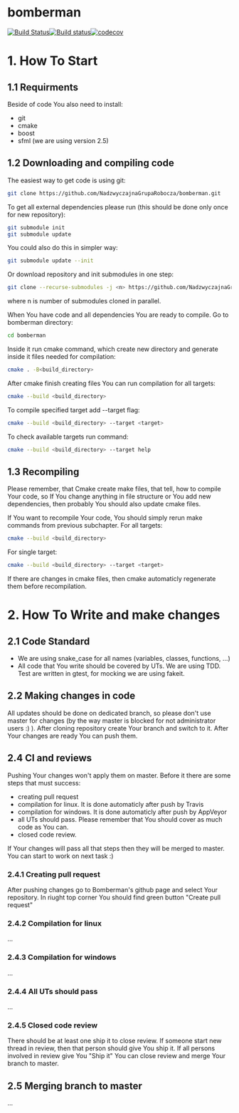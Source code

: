 # bomberman
[![Build Status](https://travis-ci.org/NadzwyczajnaGrupaRobocza/bomberman.svg?branch=master)](https://travis-ci.org/NadzwyczajnaGrupaRobocza/bomberman)[![Build status](https://ci.appveyor.com/api/projects/status/60vqqan3qtj4eu35/branch/master?svg=true)](https://ci.appveyor.com/project/Abergard/bomberman/branch/master)[![codecov](https://codecov.io/gh/NadzwyczajnaGrupaRobocza/bomberman/branch/master/graph/badge.svg)](https://codecov.io/gh/NadzwyczajnaGrupaRobocza/bomberman)


# 1. How To Start

## 1.1 Requirments

Beside of code You also need to install:
- git
- cmake
- boost
- sfml (we are using version 2.5)

## 1.2 Downloading and compiling code

The easiest way to get code is using git:
```sh
git clone https://github.com/NadzwyczajnaGrupaRobocza/bomberman.git
```

To get all external dependencies please run (this should be done only once for new repository):
```sh
git submodule init
git submodule update
```

You could also do this in simpler way:
```sh
git submodule update --init
```

Or download repository and init submodules in one step:
```sh
git clone --recurse-submodules -j <n> https://github.com/NadzwyczajnaGrupaRobocza/bomberman.git
```
where n is number of submodules cloned in parallel.

When You have code and all dependencies You are ready to compile. Go to bomberman directory:
```sh
cd bomberman
```

Inside it run cmake command, which create new directory and generate inside it files needed for compilation:
```sh
cmake . -B<build_directory>
```

After cmake finish creating files You can run compilation for all targets:
```sh
cmake --build <build_directory>
```

To compile specified target add --target flag:
```sh
cmake --build <build_directory> --target <target>
```

To  check available targets run command:
```sh
cmake --build <build_directory> --target help
```

## 1.3 Recompiling

Please remember, that Cmake create make files, that tell, how to compile Your code, so If You change anything in file structure or You add new dependencies, then probably You should also update cmake files.

If You want to recompile Your code, You should simply rerun make commands from previous subchapter.
For all targets:
```sh
cmake --build <build_directory>
```
For single target:
```sh
cmake --build <build_directory> --target <target>
```

If there are changes in cmake files, then cmake automaticly regenerate them before recompilation.


# 2. How To Write and make changes

## 2.1 Code Standard

- We are using snake_case for all names (variables, classes, functions, ...)
- All code that You write should be covered by UTs. We are using TDD. Test are written in gtest, for mocking we are using fakeit.

## 2.2 Making changes in code

All updates should be done on dedicated branch, so please don't use master for changes (by the way master is blocked for not administrator users :) ). After cloning repository create Your branch and switch to it. After Your changes are ready You can push them.

## 2.4 CI and reviews

Pushing Your changes won't apply them on master. Before it there are some steps that must success:
- creating pull request
- compilation for linux. It is done automaticly after push by Travis
- compilation for windows. It is done automaticly after push by AppVeyor
- all UTs should pass. Please remember that You should cover as much code as You can.
- closed code review.

If Your changes will pass all that steps then they will be merged to master. You can start to work on next task :)

### 2.4.1 Creating pull request
After pushing changes go to Bomberman's github page and select Your repository. In riught top corner You should find green button "Create pull request"

### 2.4.2 Compilation for linux
...

### 2.4.3 Compilation for windows
...

### 2.4.4 All UTs should pass
...

### 2.4.5 Closed code review
There should be at least one ship it to close review. If someone start new thread in review, then that person should give You ship it. If all persons involved in review give You "Ship it" You can close review and merge Your branch to master.

## 2.5 Merging branch to master
...

